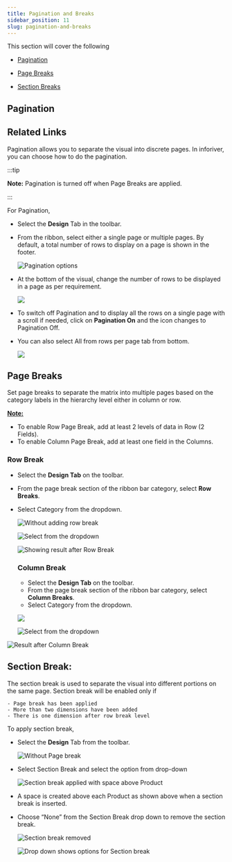 ```yaml
---
title: Pagination and Breaks
sidebar_position: 11
slug: pagination-and-breaks
---
```




This section will cover the following

- [Pagination](afe1b0fc179c4e4d983f95b2a52c34f6#51da9207bfe145968bcd2e017998aad9)

- [Page Breaks](afe1b0fc179c4e4d983f95b2a52c34f6#cd717ea041734ee4a435c209b4c8671c)

- [Section Breaks](afe1b0fc179c4e4d983f95b2a52c34f6#5371fc723f074c64a7645aa57e31d94b)

## **Pagination**

## Related Links








Pagination allows you to separate the visual into discrete pages. In inforiver, you can choose how to do the pagination.


:::tip

**Note:** Pagination is turned off when Page Breaks are applied.

:::



For Pagination,

- Select the **Design** Tab in the toolbar.
- From the ribbon, select either a single page or multiple pages. By default, a total number of rows to display on a page is shown in the footer.

	![Pagination options](https://s3.us-west-2.amazonaws.com/secure.notion-static.com/fa30000d-3cae-42c3-a3fd-158e303ed162/Untitled.png?X-Amz-Algorithm=AWS4-HMAC-SHA256&X-Amz-Content-Sha256=UNSIGNED-PAYLOAD&X-Amz-Credential=AKIAT73L2G45EIPT3X45%2F20220823%2Fus-west-2%2Fs3%2Faws4_request&X-Amz-Date=20220823T105506Z&X-Amz-Expires=3600&X-Amz-Signature=102ab299ce76771465532dff9c3241ebfa45e4ac0655d9317d156d481f63c2f7&X-Amz-SignedHeaders=host&x-id=GetObject)

- At the bottom of the visual, change the number of rows to be displayed in a page as per requirement.

	![](https://s3.us-west-2.amazonaws.com/secure.notion-static.com/8ddccd29-805d-443b-875c-dd4925c244a2/Screenshot_2022-06-14_at_6.29.29_PM.png?X-Amz-Algorithm=AWS4-HMAC-SHA256&X-Amz-Content-Sha256=UNSIGNED-PAYLOAD&X-Amz-Credential=AKIAT73L2G45EIPT3X45%2F20220823%2Fus-west-2%2Fs3%2Faws4_request&X-Amz-Date=20220823T105506Z&X-Amz-Expires=3600&X-Amz-Signature=5a764f4b321e0f14b27e6417a138ef66f61693c167c79d145bfa6e49fd1d6c29&X-Amz-SignedHeaders=host&x-id=GetObject)

- To switch off Pagination and to display all the rows on a single page with a scroll if needed, click on **Pagination On** and the icon changes to Pagination Off.
- You can also select All from rows per page tab from bottom.

	![](https://s3.us-west-2.amazonaws.com/secure.notion-static.com/2dae387a-63cc-4daa-94f0-fd998233a084/Untitled.png?X-Amz-Algorithm=AWS4-HMAC-SHA256&X-Amz-Content-Sha256=UNSIGNED-PAYLOAD&X-Amz-Credential=AKIAT73L2G45EIPT3X45%2F20220823%2Fus-west-2%2Fs3%2Faws4_request&X-Amz-Date=20220823T105507Z&X-Amz-Expires=3600&X-Amz-Signature=7d5526ed9aa38c07bcb648524a5d324c7a847fd3f1132da4cba0cdc488fb2685&X-Amz-SignedHeaders=host&x-id=GetObject)


## Page Breaks


Set page breaks to separate the matrix into multiple pages based on the category labels in the hierarchy level either in column or row.


<u>**Note:**</u>

- To enable Row Page Break, add at least 2 levels of data in Row (2 Fields).
- To enable Column Page Break, add at least one field in the Columns.

### **Row Break** 

- Select the **Design Tab** on the toolbar.
- From the page break section of the ribbon bar category, select **Row Breaks**.
- Select Category from the dropdown.

	![Without adding row break](https://s3.us-west-2.amazonaws.com/secure.notion-static.com/b95946ba-2e0a-4e7d-97ef-f23eeb95b5e9/Screenshot_2022-06-15_at_3.54.54_PM.png?X-Amz-Algorithm=AWS4-HMAC-SHA256&X-Amz-Content-Sha256=UNSIGNED-PAYLOAD&X-Amz-Credential=AKIAT73L2G45EIPT3X45%2F20220823%2Fus-west-2%2Fs3%2Faws4_request&X-Amz-Date=20220823T105507Z&X-Amz-Expires=3600&X-Amz-Signature=346b465c55e7ab264ad2f47d8daf39d106ef5c50b551e18fac784d73c79b65ef&X-Amz-SignedHeaders=host&x-id=GetObject)


	![Select from the dropdown](https://s3.us-west-2.amazonaws.com/secure.notion-static.com/6cceb4dc-8792-403f-b1da-96440d936b9c/Screenshot_2022-06-15_at_3.28.48_PM.png?X-Amz-Algorithm=AWS4-HMAC-SHA256&X-Amz-Content-Sha256=UNSIGNED-PAYLOAD&X-Amz-Credential=AKIAT73L2G45EIPT3X45%2F20220823%2Fus-west-2%2Fs3%2Faws4_request&X-Amz-Date=20220823T105507Z&X-Amz-Expires=3600&X-Amz-Signature=a4585a057a367bcabe264c3b16f9973bf3c07bb9b7284e767c41f89b5e0f224f&X-Amz-SignedHeaders=host&x-id=GetObject)


	![Showing result after Row Break](https://s3.us-west-2.amazonaws.com/secure.notion-static.com/a8d33446-5d4b-4076-b207-cd7569fb9c02/Screenshot_2022-06-15_at_3.27.07_PM.png?X-Amz-Algorithm=AWS4-HMAC-SHA256&X-Amz-Content-Sha256=UNSIGNED-PAYLOAD&X-Amz-Credential=AKIAT73L2G45EIPT3X45%2F20220823%2Fus-west-2%2Fs3%2Faws4_request&X-Amz-Date=20220823T105507Z&X-Amz-Expires=3600&X-Amz-Signature=af7f57a137252ca0c1230f2f0bd02434b11f777fe3192b9691b9fd6281a64177&X-Amz-SignedHeaders=host&x-id=GetObject)


	### Column Break

	- Select the **Design Tab** on the toolbar.
	- From the page break section of the ribbon bar category, select **Column Breaks**.
	- Select Category from the dropdown.

	![](https://s3.us-west-2.amazonaws.com/secure.notion-static.com/b270d526-d227-4914-bbd5-10870b62f131/Screenshot_2022-06-15_at_4.28.24_PM.png?X-Amz-Algorithm=AWS4-HMAC-SHA256&X-Amz-Content-Sha256=UNSIGNED-PAYLOAD&X-Amz-Credential=AKIAT73L2G45EIPT3X45%2F20220823%2Fus-west-2%2Fs3%2Faws4_request&X-Amz-Date=20220823T105508Z&X-Amz-Expires=3600&X-Amz-Signature=0f30ae6d180ab8c2e2b232830b566d508b31cac827489266a54c828948f1818f&X-Amz-SignedHeaders=host&x-id=GetObject)


	![Select from the dropdown](https://s3.us-west-2.amazonaws.com/secure.notion-static.com/69e47146-71b6-4fee-8c52-00b137e1bff6/Screenshot_2022-06-15_at_4.48.46_PM.png?X-Amz-Algorithm=AWS4-HMAC-SHA256&X-Amz-Content-Sha256=UNSIGNED-PAYLOAD&X-Amz-Credential=AKIAT73L2G45EIPT3X45%2F20220823%2Fus-west-2%2Fs3%2Faws4_request&X-Amz-Date=20220823T105508Z&X-Amz-Expires=3600&X-Amz-Signature=dcb7b8a7e419c3cba560101799bfcec3142675c94787f51e9cf99f70e417ba7b&X-Amz-SignedHeaders=host&x-id=GetObject)


![Result after Column Break](/notion_images/661028620.png)


## **Section Break:**


The section break is used to separate the visual into different portions on the same page. Section break will be enabled only if

	- Page break has been applied
	- More than two dimensions have been added
	- There is one dimension after row break level

To apply section break,

- Select the **Design** Tab from the toolbar.

	![Without Page break](https://s3.us-west-2.amazonaws.com/secure.notion-static.com/aa97eab2-7f5e-4068-8247-b28ee1b81145/Untitled.png?X-Amz-Algorithm=AWS4-HMAC-SHA256&X-Amz-Content-Sha256=UNSIGNED-PAYLOAD&X-Amz-Credential=AKIAT73L2G45EIPT3X45%2F20220823%2Fus-west-2%2Fs3%2Faws4_request&X-Amz-Date=20220823T105509Z&X-Amz-Expires=3600&X-Amz-Signature=2fb9e30264315363266ab7f9ca0d92580f87b5727de4d8af27f2e18da21a61de&X-Amz-SignedHeaders=host&x-id=GetObject)

- Select Section Break and select the option from drop-down

	![Section break applied with space above Product](https://s3.us-west-2.amazonaws.com/secure.notion-static.com/97ad46c7-ecc9-4db2-8645-41de51f529b7/Untitled.png?X-Amz-Algorithm=AWS4-HMAC-SHA256&X-Amz-Content-Sha256=UNSIGNED-PAYLOAD&X-Amz-Credential=AKIAT73L2G45EIPT3X45%2F20220823%2Fus-west-2%2Fs3%2Faws4_request&X-Amz-Date=20220823T105509Z&X-Amz-Expires=3600&X-Amz-Signature=60571893fe048c6e5cba947fe35a4e518aefae88e7765cf31cbf1da1a95fb519&X-Amz-SignedHeaders=host&x-id=GetObject)

- A space is created above each Product as shown above when a section break is inserted.
- Choose “None” from the  Section Break drop down to remove the section break.

	![Section break removed](https://s3.us-west-2.amazonaws.com/secure.notion-static.com/8f314c05-aa7a-4bb0-936f-f02cd71ea104/Untitled.png?X-Amz-Algorithm=AWS4-HMAC-SHA256&X-Amz-Content-Sha256=UNSIGNED-PAYLOAD&X-Amz-Credential=AKIAT73L2G45EIPT3X45%2F20220823%2Fus-west-2%2Fs3%2Faws4_request&X-Amz-Date=20220823T105509Z&X-Amz-Expires=3600&X-Amz-Signature=639af3298a240a5e12386d2f5d3857c7b7e4b4f9db3cdf1d085d41f96bd778f7&X-Amz-SignedHeaders=host&x-id=GetObject)


	![Drop down shows options for Section break](https://s3.us-west-2.amazonaws.com/secure.notion-static.com/1a37d35d-1fb9-4c8f-bdb6-3ab9da3e3880/Screenshot_2022-06-15_at_5.13.53_PM.png?X-Amz-Algorithm=AWS4-HMAC-SHA256&X-Amz-Content-Sha256=UNSIGNED-PAYLOAD&X-Amz-Credential=AKIAT73L2G45EIPT3X45%2F20220823%2Fus-west-2%2Fs3%2Faws4_request&X-Amz-Date=20220823T105509Z&X-Amz-Expires=3600&X-Amz-Signature=6e4d883cdb6cb1acf57704dac5c670de97ed6e63132b8d86489cea61531e663a&X-Amz-SignedHeaders=host&x-id=GetObject)

